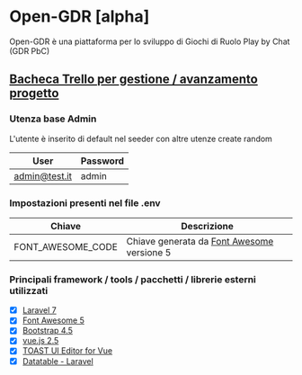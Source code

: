 # Open-GDR [alpha]

Open-GDR è una piattaforma per lo sviluppo di Giochi di Ruolo Play by Chat (GDR PbC)

## [Bacheca Trello per gestione / avanzamento progetto](https://trello.com/b/dz0MR8W0/open-gdr)

### Utenza base Admin

L'utente è inserito di default nel seeder con altre utenze create random

| User          | Password |
| ------------- | -------- |
| admin@test.it | admin    |

### Impostazioni presenti nel file .env

| Chiave            | Descrizione                                                            |
| ----------------- | ---------------------------------------------------------------------- |
| FONT_AWESOME_CODE | Chiave generata da [Font Awesome](https://fontawesome.com/) versione 5 |

### Principali framework / tools / pacchetti / librerie esterni utilizzati

-   [x] [Laravel 7](https://laravel.com/)
-   [x] [Font Awesome 5](https://fontawesome.com/)
-   [x] [Bootstrap 4.5](https://getbootstrap.com/)
-   [x] [vue.js 2.5](https://vuejs.org/)
-   [x] [TOAST UI Editor for Vue](https://github.com/nhn/tui.editor/tree/master/apps/vue-editor)
-   [x] [Datatable - Laravel](https://yajrabox.com/docs/laravel-datatables/master)
